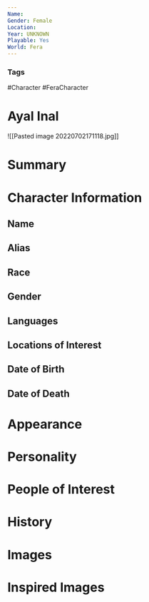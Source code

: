 ```yaml
---
Name: 
Gender: Female
Location: 
Year: UNKNOWN
Playable: Yes
World: Fera
---
```


### Tags
#Character #FeraCharacter 

# Ayal Inal

![[Pasted image 20220702171118.jpg]]

# Summary


# Character Information

## Name

## Alias

## Race

## Gender


## Languages

## Locations of Interest

## Date of Birth

## Date of Death

# Appearance

# Personality

# People of Interest

# History

# Images

# Inspired Images
